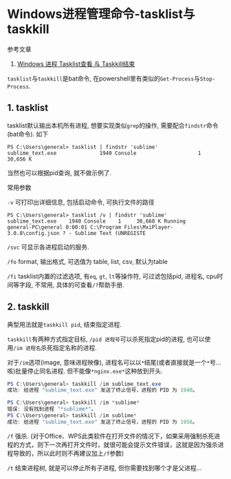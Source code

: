 # Windows进程管理命令-tasklist与taskkill

参考文章

1. [Windows 进程 Tasklist查看 与 Taskkill结束](https://blog.csdn.net/wangmx1993328/article/details/80923829)

`tasklist`与`taskkill`是bat命令, 在powershell里有类似的`Get-Process`与`Stop-Process`.

## 1. tasklist

tasklist默认输出本机所有进程, 想要实现类似`grep`的操作, 需要配合`findstr`命令(bat命令). 如下

```
PS C:\Users\general> tasklist | findstr 'sublime'
sublime_text.exe              1940 Console                    1     30,656 K
```

当然也可以根据pid查询, 就不做示例了.

常用参数

`-v` 可打印出详细信息, 包括启动命令, 可执行文件的路径

```
PS C:\Users\general> tasklist /v | findstr 'sublime'
sublime_text.exe    1940 Console    1     30,660 K Running         general-PC\general 0:00:01 C:\Program Files\MxiPlayer-3.0.8\config.json ? - Sublime Text (UNREGISTE
```

`/svc` 可显示各进程启动的服务.

`/fo` format, 输出格式, 可选值为 table, list, csv, 默认为table

`/fi` tasklist内置的过滤选项, 有`eq`, `gt`, `lt`等操作符, 可过滤包括pid, 进程名, cpu时间等字段, 不常用, 具体的可查看`/?`帮助手册.

## 2. taskkill

典型用法就是`taskkill pid`, 结束指定进程.

`taskkill`有两种方式指定目标, `/pid 进程号`可以杀死指定pid的进程, 也可以使用`/im 进程名`杀死指定名称的进程.

对于`/im`选项(image, 意味进程映像), 进程名可以以`*`结尾(或者直接就是一个`*`号...咳)批量停止同名进程. 但不能像`*nginx.exe*`这种放到开头.

```ps1
PS C:\Users\general> taskkill /im sublime_text.exe
成功: 给进程 "sublime_text.exe" 发送了终止信号，进程的 PID 为 1940。
```

```ps1
PS C:\Users\general> taskkill /im *sublime*
错误: 没有找到进程 "*sublime*"。
PS C:\Users\general> taskkill /im sublime*
成功: 给进程 "sublime_text.exe" 发送了终止信号，进程的 PID 为 1956。
```

`/f` 强杀. (对于Office、WPS此类软件在打开文件的情况下，如果采用强制杀死进程的方式，则下一次再打开文件时，就很可能会提示文件错误，这就是因为强杀进程导致的，所以此时则不再建议加上`/f`参数)

`/t` 结束进程树, 就是可以停止所有子进程, 但你需要找到哪个才是父进程...